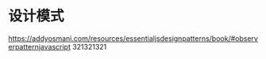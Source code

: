 # 设计模式

https://addyosmani.com/resources/essentialjsdesignpatterns/book/#observerpatternjavascript
321321321